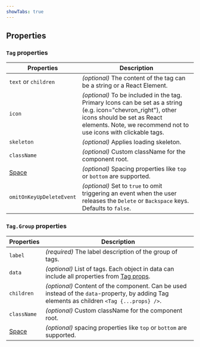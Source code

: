 ```yaml
---
showTabs: true
---
```


## Properties

### `Tag` properties

| Properties                                  | Description                                                                                                                                            |
| ------------------------------------------- | ------------------------------------------------------------------------------------------------------------------------------------------------------ |
| `text` or `children`                        | _(optional)_ The content of the tag can be a string or a React Element.                                                                                |
| `icon`                                      | _(optional)_ To be included in the tag. Primary Icons can be set as a string (e.g. icon="chevron_right"), other icons should be set as React elements. Note, we recommend not to use icons with clickable tags. |
| `skeleton`                                  | _(optional)_ Applies loading skeleton.                                                                                                                 |
| `className`                                 | _(optional)_ Custom className for the component root.                                                                                                  |
| [Space](/uilib/components/space/properties) | _(optional)_ Spacing properties like `top` or `bottom` are supported.                                                                                  |
| `omitOnKeyUpDeleteEvent`                            | _(optional)_ Set to `true` to omit triggering an event when the user releases the `Delete` or `Backspace` keys. Defaults to `false`.

### `Tag.Group` properties

| Properties                                  | Description                                                                                                                                   |
| ------------------------------------------- | --------------------------------------------------------------------------------------------------------------------------------------------- |
| `label`                                      | _(required)_ The label description of the group of tags.             |
| `data`                                      | _(optional)_ List of tags. Each object in data can include all properties from [Tag props](/uilib/components/tag/properties#tag-properties). |
| `children`                                  | _(optional)_ Content of the component. Can be used instead of the `data`-property, by adding Tag elements as children `<Tag {...props} />`.                                                      |
| `className`                                 | _(optional)_ Custom className for the component root.                                                                                         |
| [Space](/uilib/components/space/properties) | _(optional)_ spacing properties like `top` or `bottom` are supported.